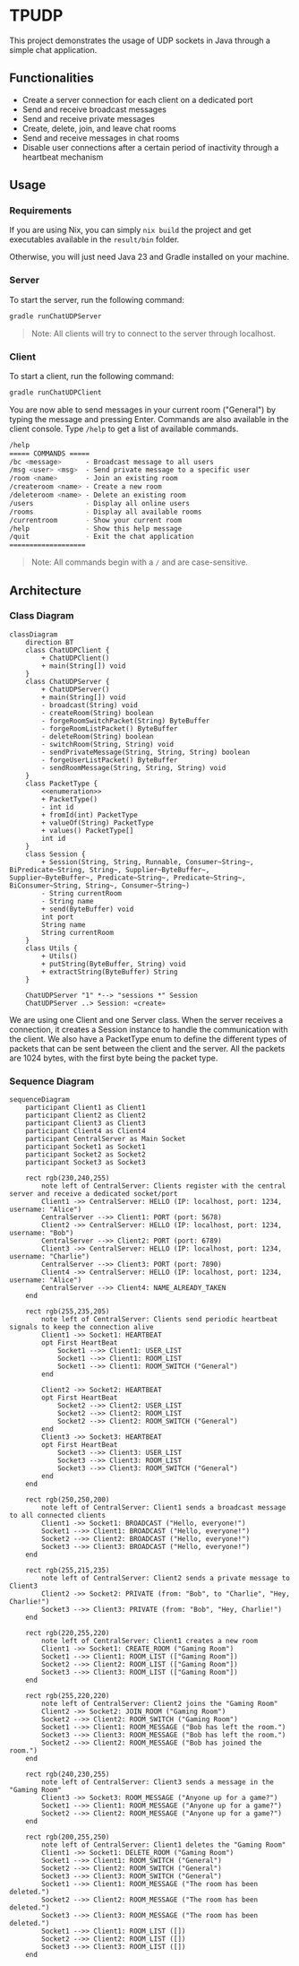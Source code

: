 # TPUDP

This project demonstrates the usage of UDP sockets in Java through a simple chat application.

## Functionalities

- Create a server connection for each client on a dedicated port
- Send and receive broadcast messages
- Send and receive private messages
- Create, delete, join, and leave chat rooms
- Send and receive messages in chat rooms
- Disable user connections after a certain period of inactivity through a heartbeat mechanism

## Usage

### Requirements

If you are using Nix, you can simply `nix build` the project and get executables available in the `result/bin` folder.

Otherwise, you will just need Java 23 and Gradle installed on your machine.

### Server

To start the server, run the following command:

```bash
gradle runChatUDPServer
```

> Note: All clients will try to connect to the server through localhost.

### Client

To start a client, run the following command:

```bash
gradle runChatUDPClient
```

You are now able to send messages in your current room ("General") by typing the message and pressing Enter.
Commands are also available in the client console.
Type `/help` to get a list of available commands.

```bash
/help
===== COMMANDS =====
/bc <message>      - Broadcast message to all users
/msg <user> <msg>  - Send private message to a specific user
/room <name>       - Join an existing room
/createroom <name> - Create a new room
/deleteroom <name> - Delete an existing room
/users             - Display all online users
/rooms             - Display all available rooms
/currentroom       - Show your current room
/help              - Show this help message
/quit              - Exit the chat application
===================
```

> Note: All commands begin with a `/` and are case-sensitive.

## Architecture

### Class Diagram

```mermaid
classDiagram
    direction BT
    class ChatUDPClient {
        + ChatUDPClient()
        + main(String[]) void
    }
    class ChatUDPServer {
        + ChatUDPServer()
        + main(String[]) void
        - broadcast(String) void
        - createRoom(String) boolean
        - forgeRoomSwitchPacket(String) ByteBuffer
        - forgeRoomListPacket() ByteBuffer
        - deleteRoom(String) boolean
        - switchRoom(String, String) void
        - sendPrivateMessage(String, String, String) boolean
        - forgeUserListPacket() ByteBuffer
        - sendRoomMessage(String, String, String) void
    }
    class PacketType {
        <<enumeration>>
        + PacketType()
        - int id
        + fromId(int) PacketType
        + valueOf(String) PacketType
        + values() PacketType[]
        int id
    }
    class Session {
        + Session(String, String, Runnable, Consumer~String~, BiPredicate~String, String~, Supplier~ByteBuffer~, Supplier~ByteBuffer~, Predicate~String~, Predicate~String~, BiConsumer~String, String~, Consumer~String~)
        - String currentRoom
        - String name
        + send(ByteBuffer) void
        int port
        String name
        String currentRoom
    }
    class Utils {
        + Utils()
        + putString(ByteBuffer, String) void
        + extractString(ByteBuffer) String
    }

    ChatUDPServer "1" *--> "sessions *" Session
    ChatUDPServer ..> Session: «create»
```

We are using one Client and one Server class.
When the server receives a connection, it creates a Session instance to handle the communication with the client.
We also have a PacketType enum to define the different types of packets that can be sent between the client and the
server.
All the packets are 1024 bytes, with the first byte being the packet type.

### Sequence Diagram

```mermaid
sequenceDiagram
    participant Client1 as Client1
    participant Client2 as Client2
    participant Client3 as Client3
    participant Client4 as Client4
    participant CentralServer as Main Socket
    participant Socket1 as Socket1
    participant Socket2 as Socket2
    participant Socket3 as Socket3

    rect rgb(230,240,255)
        note left of CentralServer: Clients register with the central server and receive a dedicated socket/port
        Client1 ->> CentralServer: HELLO (IP: localhost, port: 1234, username: "Alice")
        CentralServer -->> Client1: PORT (port: 5678)
        Client2 ->> CentralServer: HELLO (IP: localhost, port: 1234, username: "Bob")
        CentralServer -->> Client2: PORT (port: 6789)
        Client3 ->> CentralServer: HELLO (IP: localhost, port: 1234, username: "Charlie")
        CentralServer -->> Client3: PORT (port: 7890)
        Client4 ->> CentralServer: HELLO (IP: localhost, port: 1234, username: "Alice")
        CentralServer -->> Client4: NAME_ALREADY_TAKEN
    end

    rect rgb(255,235,205)
        note left of CentralServer: Clients send periodic heartbeat signals to keep the connection alive
        Client1 ->> Socket1: HEARTBEAT
        opt First HeartBeat
            Socket1 -->> Client1: USER_LIST
            Socket1 -->> Client1: ROOM_LIST
            Socket1 -->> Client1: ROOM_SWITCH ("General")
        end

        Client2 ->> Socket2: HEARTBEAT
        opt First HeartBeat
            Socket2 -->> Client2: USER_LIST
            Socket2 -->> Client2: ROOM_LIST
            Socket2 -->> Client2: ROOM_SWITCH ("General")
        end
        Client3 ->> Socket3: HEARTBEAT
        opt First HeartBeat
            Socket3 -->> Client3: USER_LIST
            Socket3 -->> Client3: ROOM_LIST
            Socket3 -->> Client3: ROOM_SWITCH ("General")
        end
    end

    rect rgb(250,250,200)
        note left of CentralServer: Client1 sends a broadcast message to all connected clients
        Client1 ->> Socket1: BROADCAST ("Hello, everyone!")
        Socket1 -->> Client1: BROADCAST ("Hello, everyone!")
        Socket2 -->> Client2: BROADCAST ("Hello, everyone!")
        Socket3 -->> Client3: BROADCAST ("Hello, everyone!")
    end

    rect rgb(255,215,235)
        note left of CentralServer: Client2 sends a private message to Client3
        Client2 ->> Socket2: PRIVATE (from: "Bob", to "Charlie", "Hey, Charlie!")
        Socket3 -->> Client3: PRIVATE (from: "Bob", "Hey, Charlie!")
    end

    rect rgb(220,255,220)
        note left of CentralServer: Client1 creates a new room
        Client1 ->> Socket1: CREATE_ROOM ("Gaming Room")
        Socket1 -->> Client1: ROOM_LIST (["Gaming Room"])
        Socket2 -->> Client2: ROOM_LIST (["Gaming Room"])
        Socket3 -->> Client3: ROOM_LIST (["Gaming Room"])
    end

    rect rgb(255,220,220)
        note left of CentralServer: Client2 joins the "Gaming Room"
        Client2 ->> Socket2: JOIN_ROOM ("Gaming Room")
        Socket2 -->> Client2: ROOM_SWITCH ("Gaming Room")
        Socket1 -->> Client1: ROOM_MESSAGE ("Bob has left the room.")
        Socket3 -->> Client3: ROOM_MESSAGE ("Bob has left the room.")
        Socket2 -->> Client2: ROOM_MESSAGE ("Bob has joined the room.")
    end

    rect rgb(240,230,255)
        note left of CentralServer: Client3 sends a message in the "Gaming Room"
        Client3 ->> Socket3: ROOM_MESSAGE ("Anyone up for a game?")
        Socket1 -->> Client1: ROOM_MESSAGE ("Anyone up for a game?")
        Socket2 -->> Client2: ROOM_MESSAGE ("Anyone up for a game?")
    end

    rect rgb(200,255,250)
        note left of CentralServer: Client1 deletes the "Gaming Room"
        Client1 ->> Socket1: DELETE_ROOM ("Gaming Room")
        Socket1 -->> Client1: ROOM_SWITCH ("General")
        Socket2 -->> Client2: ROOM_SWITCH ("General")
        Socket3 -->> Client3: ROOM_SWITCH ("General")
        Socket1 -->> Client1: ROOM_MESSAGE ("The room has been deleted.")
        Socket2 -->> Client2: ROOM_MESSAGE ("The room has been deleted.")
        Socket3 -->> Client3: ROOM_MESSAGE ("The room has been deleted.")
        Socket1 -->> Client1: ROOM_LIST ([])
        Socket2 -->> Client2: ROOM_LIST ([])
        Socket3 -->> Client3: ROOM_LIST ([])
    end
```
